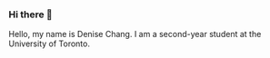 ### Hi there 👋
Hello, my name is Denise Chang. I am a second-year student at the University of Toronto. 

